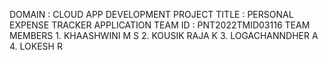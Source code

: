 DOMAIN : CLOUD APP DEVELOPMENT
PROJECT TITLE : PERSONAL EXPENSE TRACKER APPLICATION
TEAM ID : PNT2022TMID03116
TEAM MEMBERS
    1. KHAASHWINI M S
    2. KOUSIK RAJA K
    3. LOGACHANNDHER A
    4. LOKESH R
    
